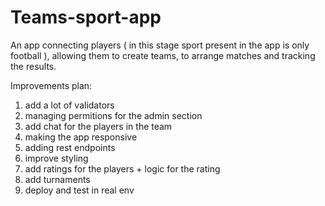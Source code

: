 ﻿# Teams-sport-app
An app connecting players ( in this stage sport present in the app is only football ), allowing them to create teams, to arrange matches and tracking the results.


Improvements plan:
1. add a lot of validators
2. managing permitions for the admin section
3. add chat for the players in the team
4. making the app responsive
5. adding rest endpoints
6. improve styling
7. add ratings for the players + logic for the rating
8. add turnaments
9. deploy and test in real env


